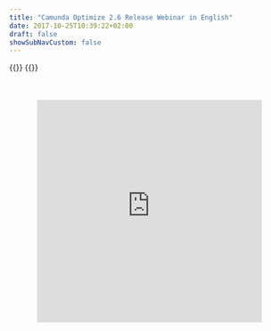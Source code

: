 ```yaml
---
title: "Camunda Optimize 2.6 Release Webinar in English"
date: 2017-10-25T10:39:22+02:00
draft: false
showSubNavCustom: false
---
```


{{<highlight title="Camunda Optimize 2.6 Release Webinar in English" >}}
{{</highlight>}}
<div align="center" style="margin-bottom: 100px;margin-top: 50px;">
  <iframe src="https://player.vimeo.com/video/365704119" class="embed-responsive-item" width="80%" height="400" frameborder="0" allow="fullscreen"></iframe>
</div>
